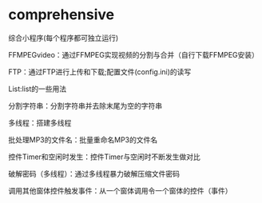 # comprehensive
综合小程序(每个程序都可独立运行)

FFMPEGvideo：通过FFMPEG实现视频的分割与合并（自行下载FFMPEG安装）

FTP：通过FTP进行上传和下载;配置文件(config.ini)的读写

List:list的一些用法

分割字符串：分割字符串并去除末尾为空的字符串

多线程：搭建多线程

批处理MP3的文件名：批量重命名MP3的文件名

控件Timer和空闲时发生：控件Timer与空闲时不断发生做对比

破解密码（多线程）：通过多线程暴力破解压缩文件密码

调用其他窗体控件触发事件：从一个窗体调用令一个窗体的控件（事件）
